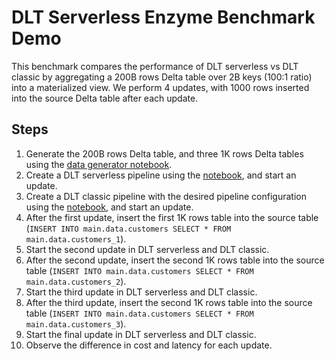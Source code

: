# DLT Serverless Enzyme Benchmark Demo

This benchmark compares the performance of DLT serverless vs DLT classic by aggregating a 200B rows Delta table over 2B keys (100:1 ratio) into a materialized view.
We perform 4 updates, with 1000 rows inserted into the source Delta table after each update.

## Steps

1. Generate the 200B rows Delta table, and three 1K rows Delta tables using the [data generator notebook](./00_Data_Generator.py).
2. Create a DLT serverless pipeline using the [notebook](./01_DLT_Aggregation_Notebook.py), and start an update.
3. Create a DLT classic pipeline with the desired pipeline configuration using the [notebook](./01_DLT_Aggregation_Notebook.py), and start an update.
4. After the first update, insert the first 1K rows table into the source table (`INSERT INTO main.data.customers SELECT * FROM main.data.customers_1`).
5. Start the second update in DLT serverless and DLT classic.
6. After the second update, insert the second 1K rows table into the source table (`INSERT INTO main.data.customers SELECT * FROM main.data.customers_2`).
7. Start the third update in DLT serverless and DLT classic.
8. After the third update, insert the second 1K rows table into the source table (`INSERT INTO main.data.customers SELECT * FROM main.data.customers_3`).
9. Start the final update in DLT serverless and DLT classic.
10. Observe the difference in cost and latency for each update.
